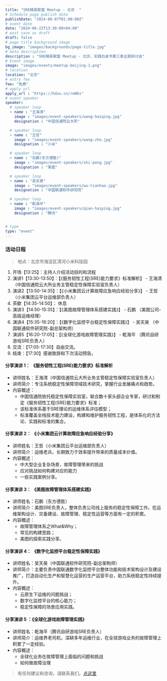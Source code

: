 ```yaml
---
title: "SRE精英联盟 Meetup - 北京  "
# Schedule page publish date
publishDate: "2024-06-07T01:00:00Z"
# event date
date: "2024-06-22T13:30:00+04:00"
# post save as draft
draft: false
# page title background image
bg_image: "images/backgrounds/page-title.jpg"
# meta description
description : "SRE精英联盟 Meetup - 北京，实践白皮书第三章主题研讨会"
# Event image
image: "images/events/meetup-beijing-1.png"
# location
location: "北京"
# entry fee
fee: "免费"
# apply url
apply_url : "https://hdxu.cn/reWks"
# event speaker
speaker:
  # speaker loop
  - name : "王海清"
    image : "images/event-speakers/wang-haiqing.jpg"
    designation : "中国信通院云大所"

  # speaker loop
  - name : "王哲"
    image : "images/event-speakers/wang-zhe.jpg"
    designation : "小米"

  # speaker loop
  - name : "石鹏(东方德胜)"
    image : "images/event-speakers/shi-peng.jpg"
    designation : "美图"

  # speaker loop
  - name : "吴天昊"
    image : "images/event-speakers/wu-tianhao.jpg"
    designation : "中国联通软件研究院"

  # speaker loop
  - name : "乾海平"
    image : "images/event-speakers/qian-haiping.jpg"
    designation : "腾讯"


# type
type: "event"
---
```


### 活动日程

> 地点：北京市海淀区清河小米科技园

1. 开场【13:25】：主持人介绍活动目的和流程 
2. 演讲1【13:30-13:50】：【《服务韧性工程(SRE)能力要求》标准解析】 - 王海清（中国信通院云大所业务主管稳定性保障实验室负责人）
3. 演讲2【13:50-14:35】：【《小米集团云计算故障应急响应经验分享》】 - 王哲（小米集团云平台运维部负责人）
4. 茶歇【14:35-14:50】： 休息
5. 演讲3【14:50-15:35】：【《美图故障管理体系搭建实践》】 - 石鹏 （美图公司-高级运维经理）
6. 演讲4【15:35-16:20】：【《数字化监控平台稳定性保障实践》】 - 吴天昊 （中国联通软件研究院-副总架构师）
7. 演讲5【16:20-17:05】：【《全球化游戏故障管理实践》】 - 乾海平 （腾讯自研游戏SRE负责人）
5. 交流：【17:05-17:30】自由交流。
6. 结束：【17:30】感谢致辞和下次活动预告。

#### 分享演讲 1： 《服务韧性工程(SRE)能力要求》标准解析
* 讲师姓名：王海清（中国信通院云大所业务主管稳定性保障实验室负责人）
* 讲师简介：专注系统稳定性保障领域技术研究，掌握行业发展痛点和趋势。
* 内容概述：
    - 中国信通院依托稳定性保障实验室，联合数十家头部企业专家，研讨和制定《服务韧性工程(SRE)能力要求》标准；
    - 该标准体系基于SRE理论的运维体系评估模型；
    - 标准覆盖全栈技术能力建设，构建和维护服务韧性工程，是体系化的方法论、实践和标准的集合。


#### 分享演讲 2： 《小米集团云计算故障应急响应经验分享》
* 讲师姓名：王哲（小米集团云平台运维部负责人）
* 讲师简介：运维老兵，长期致力于效率提升带来的质量成本价值。
* 内容概述：
    - 中大型企业复杂场景，故障管理带来的挑战
    - 应对挑战如何构建对应的能力 
    - 一些实践案例分享。


#### 分享演讲 3： 《美图故障管理体系搭建实践》
* 讲师姓名：石鹏（东方德胜）
* 讲师简介：美图SRE负责人，整体负责公司线上服务的稳定性保障工作。在运维架构设计、灾备建设、故障管理、稳定性运营等方面有一定的积累。
* 内容概述：
    - 故障管理体系之What&Why；
    - 常见的构建思路；
    - 美图的探索实践分享。


#### 分享演讲 4： 《数字化监控平台稳定性保障实践》
* 讲师姓名：吴天昊（中国联通软件研究院-副总架构师）
* 讲师简介：主要负责中国联通数字化监控平台整体功能和技术架构设计及建设推广，打造自动化生产和智慧化运营的生产运营平台，助力系统稳定性持续提升。
* 内容概述：
    - 云原生下运维的问题挑战；
    - 数字化监控平台的核心能力；
    - 稳定性保障的场景应用实践。


#### 分享演讲 5 ：《全球化游戏故障管理实践》
* 讲师姓名：乾海平（腾讯自研游戏SRE负责人）
* 讲师简介：运维界老司机，深耕多年运维行业，在全球游戏业务的故障管理上积累了一定经验。
* 内容概述：
    - 全球化业务在故障管理上面临的问题和挑战
    - 如何做故障治理


> 有任何建议和咨询，请联系我们。[点这里](/contact/)
